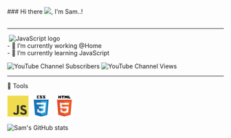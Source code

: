 <div>### Hi there <img src="https://raw.githubusercontent.com/MartinHeinz/MartinHeinz/master/wave.gif" width="30px">, I'm Sam..! <br></div>
<br>
<p>
</p>

---



<div>
  <div>
    <img src="https://user-images.githubusercontent.com/74038190/225813708-98b745f2-7d22-48cf-9150-083f1b00d6c9.gif" alt="JavaScript logo" width="500px" hight="450px" align="right" />
    </div>
    <div>
    - 🔭 I’m currently working @Home <br>
    - 🌱 I’m currently learning JavaScript <br>
      <p></p>
    </div>
   
  

   
    
   <div>
    <img alt="YouTube Channel Subscribers" src="https://img.shields.io/youtube/channel/subscribers/UCMEAZUKrw_B23PypVM7MdlA"> <img alt="YouTube Channel Views"   src="https://img.shields.io/youtube/channel/views/UCMEAZUKrw_B23PypVM7MdlA"><br>
    
  </div>


</div>


<p></p>

---
🧰 Tools

<div>
<img src="https://github.com/devicons/devicon/blob/master/icons/javascript/javascript-original.svg" alt="JavaScript logo" width="50px" hight="50px" /> <img src="https://github.com/devicons/devicon/blob/master/icons/css3/css3-original-wordmark.svg" alt="CSS logo" width="50px" hight="50px" /> <img src="https://github.com/devicons/devicon/blob/master/icons/html5/html5-original-wordmark.svg" alt="HTML logo" width="50px" hight="50px" /> <br>
</div>



![Sam's GitHub stats](https://github-readme-stats.vercel.app/api?username=sama&theme=dark&show_icons=true)


<!--
**sameera474/sameera474** is a ✨ _special_ ✨ repository because its `README.md` (this file) appears on your GitHub profile.

Here are some ideas to get you started:

- 🔭 I’m currently working on ...
- 🌱 I’m currently learning ...
- 👯 I’m looking to collaborate on ...
- 🤔 I’m looking for help with ...
- 💬 Ask me about ...
- 📫 How to reach me: ...
- 😄 Pronouns: ...
- ⚡ Fun fact: ...
-->
